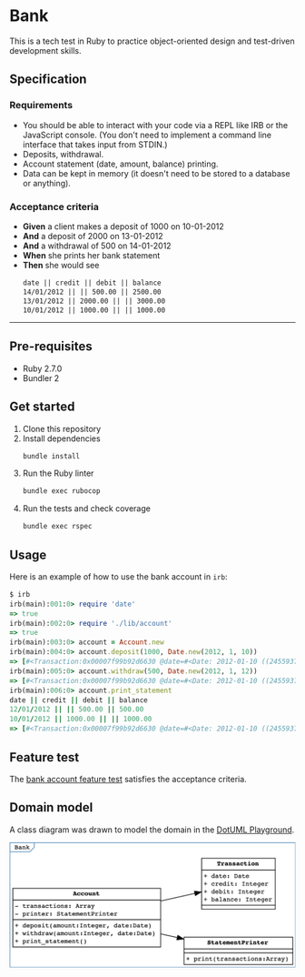 # Bank

This is a tech test in Ruby to practice object-oriented design and test-driven development skills.

## Specification

### Requirements

* You should be able to interact with your code via a REPL like IRB or the JavaScript console.  (You don't need to implement a command line interface that takes input from STDIN.)
* Deposits, withdrawal.
* Account statement (date, amount, balance) printing.
* Data can be kept in memory (it doesn't need to be stored to a database or anything).

### Acceptance criteria

- **Given** a client makes a deposit of 1000 on 10-01-2012
- **And** a deposit of 2000 on 13-01-2012
- **And** a withdrawal of 500 on 14-01-2012
- **When** she prints her bank statement
- **Then** she would see
    ```
    date || credit || debit || balance
    14/01/2012 || || 500.00 || 2500.00
    13/01/2012 || 2000.00 || || 3000.00
    10/01/2012 || 1000.00 || || 1000.00
    ```

---

## Pre-requisites

- Ruby 2.7.0
- Bundler 2

## Get started

1. Clone this repository
1. Install dependencies
    ```bash
    bundle install
    ```
1. Run the Ruby linter
    ```bash
    bundle exec rubocop
    ```
1. Run the tests and check coverage
    ```bash
    bundle exec rspec
    ```

## Usage

Here is an example of how to use the bank account in `irb`:

```ruby
$ irb
irb(main):001:0> require 'date'
=> true
irb(main):002:0> require './lib/account'
=> true
irb(main):003:0> account = Account.new
irb(main):004:0> account.deposit(1000, Date.new(2012, 1, 10))
=> [#<Transaction:0x00007f99b92d6630 @date=#<Date: 2012-01-10 ((2455937j,0s,0n),+0s,2299161j)>, @credit=1000, @debit=0, @balance=1000>]
irb(main):005:0> account.withdraw(500, Date.new(2012, 1, 12))
=> [#<Transaction:0x00007f99b92d6630 @date=#<Date: 2012-01-10 ((2455937j,0s,0n),+0s,2299161j)>, @credit=1000, @debit=0, @balance=1000>, #<Transaction:0x00007f99b9326888 @date=#<Date: 2012-01-12 ((2455939j,0s,0n),+0s,2299161j)>, @credit=0, @debit=500, @balance=500>]
irb(main):006:0> account.print_statement
date || credit || debit || balance
12/01/2012 || || 500.00 || 500.00
10/01/2012 || 1000.00 || || 1000.00
=> [#<Transaction:0x00007f99b92d6630 @date=#<Date: 2012-01-10 ((2455937j,0s,0n),+0s,2299161j)>, @credit=1000, @debit=0, @balance=1000>, #<Transaction:0x00007f99b9326888 @date=#<Date: 2012-01-12 ((2455939j,0s,0n),+0s,2299161j)>, @credit=0, @debit=500, @balance=500>]
```

## Feature test

The [bank account feature test](./spec/features/bank_account_spec.rb) satisfies the acceptance criteria.

## Domain model

A class diagram was drawn to model the domain in the [DotUML Playground](https://dotuml.com/playground.html).

![class diagram](./docs/class_diagram.png)
